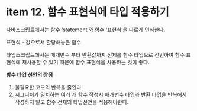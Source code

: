 # item 12. 함수 표현식에 타입 적용하기

자바스크립트에서는 함수 ‘statement’와 함수 ‘표현식’을 다르게 인식한다.

표현식 - 값으로서 할당해놓은 함수

타입스크립트에서는 매개변수 부터 반환값까지 전체를 함수 타입으로 선언하여 함수 표현식에 재사용할 수 있기 때문에 함수 표현식을 사용하는 것이 좋다. 

**함수 타입 선언의 장점**

1. 불필요한 코드의 반복을 줄인다.
2. 시그니처가 일치하는 여러 개 함수 작성시 매개변수 타입과 반환 타입을 반복해서 작성하지 말고 함수 전체의 타입선언을 적용해야한다.